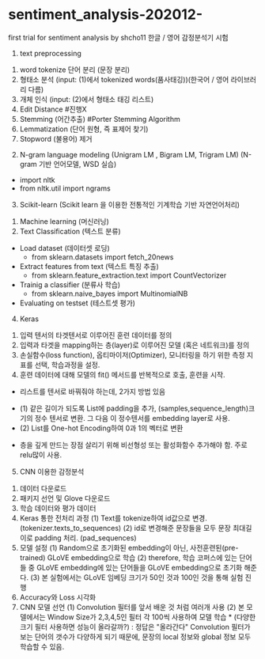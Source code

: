 # sentiment_analysis-202012-
first trial for sentiment analysis by shcho11
한글 / 영어 감정분석기 시험
1. text preprocessing
  1) word tokenize 단어 분리 (문장 분리)
  2) 형태소 분석 (input: (1)에서 tokenized words(품사태깅))(한국어 / 영어 라이브러리 다름)
  3) 개체 인식 (input: (2)에서 형태소 태깅 리스트)
  4) Edit Distance #진행X
  5) Stemming (어간추출) #Porter Stemming Algorithm
  6) Lemmatization (단어 원형, 즉 표제어 찾기)
  7) Stopword (불용어) 제거

2. N-gram language modeling (Unigram LM , Bigram LM, Trigram LM) (N-gram 기반 언어모델, WSD 실습)
  - import nltk
  - from nltk.util import ngrams

3. Scikit-learn (Scikit learn 을 이용한 전통적인 기계학습 기반 자연언어처리)
  1) Machine learning (머신러닝)
  2) Text Classification (텍스트 분류)
  - Load dataset (데이터셋 로딩)
    - from sklearn.datasets import fetch_20news
  - Extract features from text (텍스트 특징 추출)
    - from sklearn.feature_extraction.text import CountVectorizer
  - Trainig a classifier (분류사 학습)
    - from sklearn.naive_bayes import MultinomialNB
  - Evaluating on testset (테스트셋 평가)

4. Keras
  1) 입력 텐서의 타겟텐서로 이루어진 훈련 데이터를 정의
  2) 입력과 타겟을 mapping하는 층(layer)로 이루어진 모델 (혹은 네트워크)를 정의
  3) 손실함수(loss function), 옵티마이저(Optimizer), 모니터링을 하기 위한 측정 지표를 선택, 학습과정을 설정.
  4) 훈련 데이터에 대해 모델의 fit() 메서드를 반복적으로 호출, 훈련을 시작.
  
  * 리스트를 텐서로 바꿔줘야 하는데, 2가지 방법 있음
  - (1) 같은 길이가 되도록 List에 padding을 추가, (samples,sequence_length)크기의 정수 텐서로 변환. 그 다음 이 정수텐서를 embedding layer로 사용.
  - (2) List를 One-hot Encoding하여 0과 1의 벡터로 변환
  * 층을 깊게 만드는 장점 살리기 위해 비선형성 또는 활성화함수 추가해야 함. 주로 relu많이 사용.
  
5. CNN 이용한 감정분석
  1) 데이터 다운로드
  2) 패키지 선언 및 Glove 다운로드
  3) 학습 데이터와 평가 데이터
  4) Keras 통한 전처리 과정
    (1) Text를 tokenize하여 id값으로 변경. (tokenizer.texts_to_sequences)
    (2) id로 변경해준 문장들을 모두 문장 최대길이로 padding 처리. (pad_sequences)
  5) 모델 설정
    (1) Random으로 초기화된 embedding이 아닌, 사전훈련된(pre-trained) GLoVE embedding으로 학습
    (2) therefore, 학습 코퍼스에 있는 단어들 중 GLoVE embedding에 있는 단어들을 GLoVE embedding으로 초기화 해준다.
    (3) 본 실험에서는 GLoVE 임베딩 크기가 50인 것과 100인 것을 통해 실험 진행
  6) Accuracy와 Loss 시각화
  7) CNN 모델 선언
    (1) Convolution 필터를 앞서 배운 것 처럼 여러개 사용
    (2) 본 모델에서는 Window Size가 2,3,4,5인 필터 각 100씩 사용하여 모델 학습
    * (다양한 크기 필터 사용하면 성능이 올라갈까?) : 정답은 "올라간다" Convolution 필터가 보는 단어의 갯수가 다양하게 되기 때문에, 문장의 local 정보와 global 정보 모두 학습할 수 있음.
    

